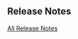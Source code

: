 ## Release Notes

[All Release Notes](https://github.com/masa-finance/masa-bittensor/releases)

<!-- Release notes generated using configuration in .github/release.yml at v0.5.0 -->
